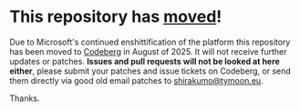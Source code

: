# This repository has [moved](https://shinmera.com/projects/3d-matrices)!
Due to Microsoft's continued enshittification of the platform this repository has been moved to [Codeberg](https://shinmera.com/projects/3d-matrices) in August of 2025. It will not receive further updates or patches. **Issues and pull requests will not be looked at here either**, please submit your patches and issue tickets on Codeberg, or send them directly via good old email patches to [shirakumo@tymoon.eu](mailto:shirakumo@tymoon.eu).

Thanks.